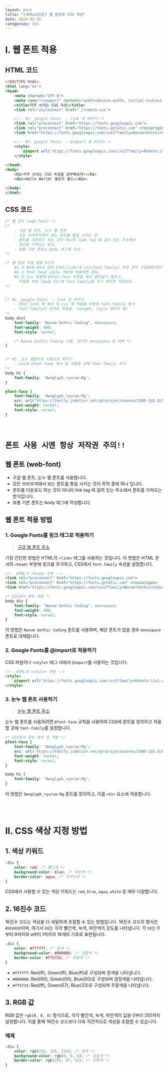 ```yaml
---
layout: post
title: "[새싹x코딩온] 웹 폰트와 CSS 색상"
date: 2024-05-25
categories: CSS
---
```


# I. 웹 폰트 적용

## HTML 코드

```html
<!DOCTYPE html>
<html lang="ko">
<head>
    <meta charset="UTF-8">
    <meta name="viewport" content="width=device-width, initial-scale=1.0">
    <title>자주 쓰이는 CSS 속성</title>
    <link rel="stylesheet" href="./index5.css">

    <!-- #1. google fonts  : link 로 바꾸기-->
    <link rel="preconnect" href="https://fonts.googleapis.com">
    <link rel="preconnect" href="https://fonts.gstatic.com" crossorigin>
    <link href="https://fonts.googleapis.com/css2?family=Nanum+Gothic+Coding&display=swap" rel="stylesheet">

    <!-- #2. google fonts  : @import 로 바꾸기-->
    <style>
        @import url('https://fonts.googleapis.com/css2?family=Roboto:ital,wght@0,100;0,300;0,400;0,500;0,700;0,900;1,100;1,300;1,400;1,500;1,700;1,900&display=swap');
    </style>
    
</head>
<body>
    <h1>자주 쓰이는 CSS 속성을 공부해보자!</h1>
    <div>Hello World! 헬로우 월드</div>

</body>
</html>
```

## CSS 코드


```css
/* 웹 폰트 (web-font) */
/* 
    - 구글 웹 폰트, 눈누 웹 폰트
    - 모든 브라우저에서 보는 폰트를 통일 시키는 것.
    - 폰트를 다운로드 하는 것이 아니라 link tag 에 걸려 있는 주소에서
      폰트를 가져오는 방식.
    - 보통 기본 폰트는 body 태그에 작성.
*/

/* 웹 폰트 수정 방법 3가지
    #1.은 #2와 #3과 달리 html(link)과 css(font-family) 부분 전부 수정해줘야한다.
    #2.는 html head style 부분에 적용하면 된다.
    #3.은 css 부분에 @font-face 부분을 복사 붙여넣기 해주고, 
      적용할 부분 (body h1)에 font-family를 추가 해주면 적용된다.
*/


/* #1. google fonts  : link 로 바꾸기
    - html link 에 복사 및 css 에 적용할 부분에 font-family 복사
    - font-family만 있어도 작동함. (weight, style 없어도 됨)
*/
body div{
    font-family: "Nanum Gothic Coding", monospace;
    font-weight: 400;
    font-style: normal;

    /* Nanum Gothic Coding 사용, 없다면 monospace 로 대체 */
}


/* #3. 눈누 웹폰트로 사용으로 바꾸기
    - css에 @font-face 복사 및 적용할 곳에 font-family 추가
*/
body h1 {
    font-family: 'Ownglyph_ryurue-Rg';
}

@font-face {
    font-family: 'Ownglyph_ryurue-Rg';
    src: url('https://fastly.jsdelivr.net/gh/projectnoonnu/2405-2@1.0/Ownglyph_ryurue-Rg.woff2') format('woff2');
    font-weight: normal;
    font-style: normal;
}
```

<br>

# `폰트 사용 시엔 항상 저작권 주의!!`

## 웹 폰트 (web-font)
- 구글 웹 폰트, 눈누 웹 폰트를 사용합니다.
- 모든 브라우저에서 보는 폰트를 통일 시키는 것이 목적 중에 하나 입니다.
- 폰트를 다운로드 하는 것이 아니라 link tag 에 걸려 있는 주소에서 폰트를 가져오는 방식입니다.
- 보통 기본 폰트는 body 태그에 작성합니다.

## 웹 폰트 적용 방법

### 1. Google Fonts를 링크 태그로 적용하기
> [구글 웹 폰트 주소](https://fonts.google.com/?subset=korean&noto.script=Kore)

가장 간단한 방법은 HTML의 `<link>` 태그를 사용하는 것입니다. 이 방법은 HTML 문서의 `<head>` 부분에 링크를 추가하고, CSS에서 `font-family` 속성을 설정합니다.

```html
<!-- HTML의 <head> 부분 -->
<link rel="preconnect" href="https://fonts.googleapis.com">
<link rel="preconnect" href="https://fonts.gstatic.com" crossorigin>
<link href="https://fonts.googleapis.com/css2?family=Nanum+Gothic+Coding&display=swap" rel="stylesheet">
```

```css
/* CSS에서 폰트 적용 */
body div {
    font-family: "Nanum Gothic Coding", monospace;
    font-weight: 400;
    font-style: normal;
}
```

이 방법은 `Nanum Gothic Coding` 폰트를 사용하며, 해당 폰트가 없을 경우 `monospace` 폰트로 대체됩니다.

### 2. Google Fonts를 @import로 적용하기

CSS 파일이나 `<style>` 태그 내에서 `@import`를 사용하는 것입니다.

```html
<!-- HTML의 <style> 부분 -->
<style>
    @import url('https://fonts.googleapis.com/css2?family=Roboto:ital,wght@0,100;0,300;0,400;0,500;0,700;0,900;1,100;1,300;1,400;1,500;1,700;1,900&display=swap');
</style>
```

### 3. 눈누 웹 폰트 사용하기

> [눈누 웹 폰트 주소](https://noonnu.cc/)


눈누 웹 폰트를 사용하려면 `@font-face` 규칙을 사용하여 CSS에 폰트를 정의하고 적용할 곳에 `font-family`를 설정합니다.

```css
/* CSS에서 폰트 정의 및 적용 */
@font-face {
    font-family: 'Ownglyph_ryurue-Rg';
    src: url('https://fastly.jsdelivr.net/gh/projectnoonnu/2405-2@1.0/Ownglyph_ryurue-Rg.woff2') format('woff2');
    font-weight: normal;
    font-style: normal;
}

body h1 {
    font-family: 'Ownglyph_ryurue-Rg';
}
```

이 방법은 `Ownglyph_ryurue-Rg` 폰트를 정의하고, 이를 `<h1>` 요소에 적용합니다.

<br><br>

# II. CSS 색상 지정 방법

## 1. 색상 키워드

```css
.div {
    color: red; /* 빨간색 */
    background-color: blue; /* 파란색 */
    border-color: aqua; /* 아쿠아색 */
}
```

CSS에서 사용할 수 있는 색상 키워드는 `red`, `blue`, `aqua`, `white` 등 매우 다양합니다.

## 2. 16진수 코드

16진수 코드는 색상을 더 세밀하게 조절할 수 있는 방법입니다. 16진수 코드의 형식은 `#XXXXXX`이며, 여기서 `XX`는 각각 빨간색, 녹색, 파란색의 강도를 나타냅니다. 각 `XX`는 0부터 9까지와 a부터 f까지의 16개의 기호로 표현됩니다.


```css
.div {
    color: #ffffff; /* 흰색 */
    background-color: #000000; /* 검정색 */
    border-color: #ff5733; /* 주황색 */
}
```

- `#ffffff`: Red(ff), Green(ff), Blue(ff)로 구성되며 흰색을 나타냅니다.
- `#000000`: Red(00), Green(00), Blue(00)로 구성되며 검정색을 나타냅니다.
- `#ff5733`: Red(ff), Green(57), Blue(33)로 구성되며 주황색을 나타냅니다.

## 3. RGB 값

RGB 값은 `rgb(0, 0, 0)` 형식으로, 각각 빨간색, 녹색, 파란색의 값을 0부터 255까지 설정합니다. 이를 통해 16진수 코드보다 더욱 직관적으로 색상을 조절할 수 있습니다.

### 예제

```css
.div {
    color: rgb(255, 255, 255); /* 흰색 */
    background-color: rgb(0, 0, 0); /* 검정색 */
    border-color: rgb(255, 87, 51); /* 주황색 */
}
```